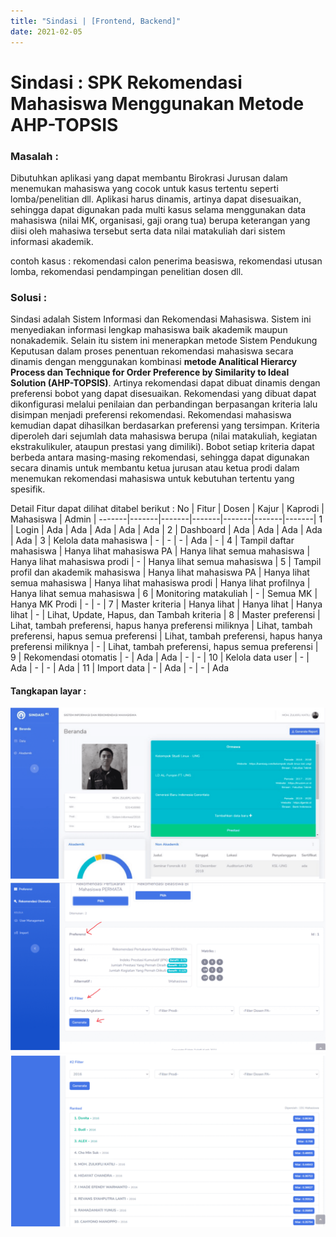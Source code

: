 ```yaml
---
title: "Sindasi | [Frontend, Backend]"
date: 2021-02-05
---
```


# Sindasi : SPK Rekomendasi Mahasiswa Menggunakan Metode AHP-TOPSIS

### Masalah :
Dibutuhkan aplikasi yang dapat membantu Birokrasi Jurusan dalam menemukan mahasiswa yang cocok untuk kasus tertentu seperti lomba/penelitian dll. Aplikasi harus dinamis, artinya dapat disesuaikan, sehingga dapat digunakan pada multi kasus selama menggunakan data mahasiswa (nilai MK, organisasi, gaji orang tua) berupa keterangan yang diisi oleh mahasiwa tersebut serta data nilai matakuliah dari sistem informasi akademik.

contoh kasus : rekomendasi calon penerima beasiswa, rekomendasi utusan lomba, rekomendasi pendampingan penelitian dosen dll.

### Solusi :
Sindasi adalah Sistem Informasi dan Rekomendasi Mahasiswa. Sistem ini menyediakan informasi lengkap mahasiswa baik akademik maupun nonakademik. Selain itu sistem ini menerapkan metode Sistem Pendukung Keputusan dalam proses penentuan rekomendasi mahasiswa secara dinamis dengan menggunakan kombinasi **metode Analitical Hierarcy Process dan Technique for Order Preference by Similarity to Ideal Solution (AHP-TOPSIS)**. Artinya rekomendasi dapat dibuat dinamis dengan preferensi bobot yang dapat disesuaikan.
Rekomendasi yang dibuat dapat dikonfigurasi melalui penilaian dan perbandingan berpasangan kriteria lalu disimpan menjadi preferensi rekomendasi. Rekomendasi mahasiswa kemudian dapat dihasilkan berdasarkan preferensi yang tersimpan.  Kriteria diperoleh dari sejumlah data mahasiswa berupa (nilai matakuliah, kegiatan ekstrakulikuler, ataupun prestasi yang dimiliki). Bobot setiap kriteria dapat berbeda antara masing-masing rekomendasi, sehingga dapat digunakan secara dinamis untuk membantu ketua jurusan atau ketua prodi dalam menemukan rekomendasi mahasiswa untuk kebutuhan tertentu yang spesifik.

Detail Fitur dapat dilihat ditabel berikut :
No | Fitur | Dosen | Kajur | Kaprodi | Mahasiswa | Admin | 
-------|-------|-------|-------|-------|-------|-------|
1 | Login | Ada | Ada | Ada | Ada | Ada | 
2 | Dashboard | Ada | Ada | Ada | Ada | Ada | 
3 | Kelola data mahasiswa | - | - | - | Ada | - | 
4 | Tampil daftar mahasiswa | Hanya lihat mahasiswa PA | Hanya lihat semua mahasiswa | Hanya lihat mahasiswa prodi | - | Hanya lihat semua mahasiswa | 
5 | Tampil profil dan akademik mahasiswa | Hanya lihat mahasiswa PA | Hanya lihat semua mahasiswa | Hanya lihat mahasiswa prodi | Hanya lihat profilnya | Hanya lihat semua mahasiswa | 
6 | Monitoring matakuliah | - | Semua MK | Hanya MK Prodi | - | - | 
7 | Master kriteria | Hanya lihat | Hanya lihat | Hanya lihat | - | Lihat, Update, Hapus, dan Tambah kriteria | 
8 | Master preferensi | Lihat, tambah preferensi, hapus hanya preferensi miliknya | Lihat, tambah preferensi, hapus semua preferensi | Lihat, tambah preferensi, hapus hanya preferensi miliknya | - | Lihat, tambah preferensi, hapus semua preferensi | 
9 | Rekomendasi otomatis | - | Ada | Ada | - | - | 
10 | Kelola data user | - | Ada | - | - | Ada | 
11 | Import data | - | Ada | - | - | Ada

#### Tangkapan layar :
![/projects/sindasi1.png](/projects/sindasi1.png)
![/projects/sindasi2.png](/projects/sindasi2.png)
![/projects/sindasi3.png](/projects/sindasi3.png)